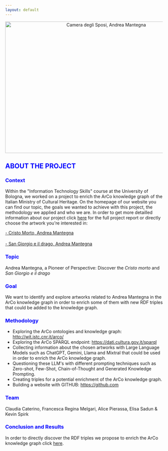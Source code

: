 ```yaml
---
layout: default
---
```


<div style="text-align: center;">
  <img src="https://github.com/KevinITS-site/KevinITS-site.github.io/assets/172382434/0aea0f8e-2834-4747-a4cb-6e68bcf779c8" alt="Camera degli Sposi, Andrea Mantegna" width="630" height="420">
</div>

<h2 style="color: blue;">ABOUT THE PROJECT</h2>

<h3 style="color: blue;">Context</h3>

Within the "Information Technology Skills" course at the University of Bologna, we worked on a project to enrich the ArCo knowledge graph of the Italian Ministry of Cultural Heritage. On the homepage of our website you can find our topic, the goals we wanted to achieve with this project, the methodology we applied and who we are. In order to get more detailled information about our project click [here](another-page.md) for the full project report or directly choose the artwork you're interested in:

<a href="https://kevinits-site.github.io/another-page.html#custom-anchor">- Cristo Morto, Andrea Mantegna</a>

<div style="margin-top: 18px;"></div>

<a href="https://kevinits-site.github.io/another-page.html#c-anchor">- San Giorgio e il drago, Andrea Mantegna</a>

<h3 style="color: blue;">Topic</h3> 

Andrea Mantegna, a Pioneer of Perspective: Discover the _Cristo morto_ and _San Giorgio e il drago_ 

<h3 style="color: blue;">Goal</h3>

We want to identify and explore artworks related to Andrea Mantegna in the ArCo knowledge graph in order to enrich some of them with new RDF triples that could be added to the knowledge graph.

<h3 style="color: blue;">Methodology</h3>

- Exploring the ArCo ontologies and knowledge graph: <http://wit.istc.cnr.it/arco/>
- Exploring the ArCo SPARQL endpoint: <https://dati.cultura.gov.it/sparql>
- Collecting information about the chosen artworks with Large Language Models such as ChatGPT, Gemini, Llama and Mixtral that could be used in order to enrich the ArCo knowledge graph.
- Questioning these LLM's with different prompting techniques such as Zero-shot, Few-Shot, Chain-of-Thought and Generated Knowledge Prompting.
- Creating triples for a potential enrichment of the ArCo knowledge graph.
- Building a website with GITHUB: <https://github.com>


<h3 style="color: blue;">Team</h3>

Claudia Caterino, Francesca Regina Melgari, Alice Pierassa, Elisa Sadun & Kevin Spirk 

<h3 style="color: blue;">Conclusion and Results</h3>

In order to directly discover the RDF triples we propose to enrich the ArCo knowledge graph click [here](triples.md).

<div style="margin-top: 20px;"></div>  







